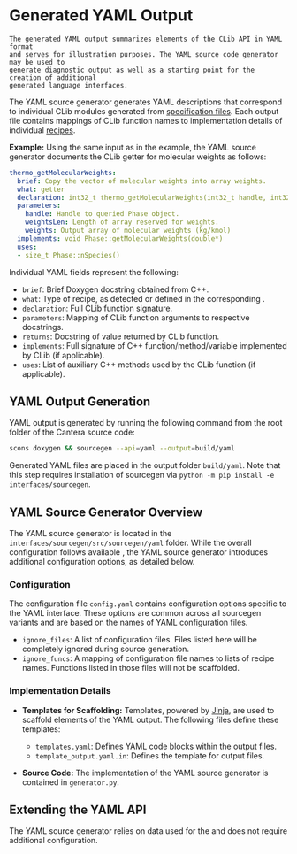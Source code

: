 # Generated YAML Output

```{note}
The generated YAML output summarizes elements of the CLib API in YAML format
and serves for illustration purposes. The YAML source code generator may be used to
generate diagnostic output as well as a starting point for the creation of additional
generated language interfaces.
```

The YAML source generator generates YAML descriptions that correspond to individual
CLib modules generated from [specification files](sec-sourcegen-specifications). Each
output file contains mappings of CLib function names to implementation details
of individual [recipes](sec-sourcegen-recipes).

**Example:** Using the same input as in the [](clib-extensions) example, the YAML source
generator documents the CLib getter for molecular weights as follows:

```yaml
thermo_getMolecularWeights:
  brief: Copy the vector of molecular weights into array weights.
  what: getter
  declaration: int32_t thermo_getMolecularWeights(int32_t handle, int32_t weightsLen, double* weights)
  parameters:
    handle: Handle to queried Phase object.
    weightsLen: Length of array reserved for weights.
    weights: Output array of molecular weights (kg/kmol)
  implements: void Phase::getMolecularWeights(double*)
  uses:
  - size_t Phase::nSpecies()
```

Individual YAML fields represent the following:

- `brief`: Brief Doxygen docstring obtained from C++.
- `what`: Type of recipe, as detected or defined in the corresponding
  [](sec-sourcegen-function-types).
- `declaration`: Full CLib function signature.
- `parameters`: Mapping of CLib function arguments to respective docstrings.
- `returns`: Docstring of value returned by CLib function.
- `implements`: Full signature of C++ function/method/variable implemented by CLib (if
  applicable).
- `uses`: List of auxiliary C++ methods used by the CLib function (if applicable).

## YAML Output Generation

YAML output is generated by running the following command from the root folder of the
Cantera source code:

```bash
scons doxygen && sourcegen --api=yaml --output=build/yaml
```

Generated YAML files are placed in the output folder `build/yaml`. Note that this
step requires installation of sourcegen via
`python -m pip install -e interfaces/sourcegen`.

## YAML Source Generator Overview

The YAML source generator is located in the `interfaces/sourcegen/src/sourcegen/yaml`
folder. While the overall configuration follows available [](sourcegen-config), the
YAML source generator introduces additional configuration options, as detailed below.

### Configuration

The configuration file `config.yaml` contains configuration options specific to the YAML
interface. These options are common across all sourcegen variants and are based on the
names of YAML configuration files.

- `ignore_files`: A list of configuration files.
   Files listed here will be completely ignored during source generation.
- `ignore_funcs`: A mapping of configuration file names to lists of recipe names.
   Functions listed in those files will not be scaffolded.

### Implementation Details

- **Templates for Scaffolding:** Templates, powered by
  [Jinja](https://jinja.palletsprojects.com), are used to scaffold elements of the YAML
  output. The following files define these templates:

    - `templates.yaml`: Defines YAML code blocks within the output files.
    - `template_output.yaml.in`: Defines the template for output files.

- **Source Code:** The implementation of the YAML source generator is contained in
  `generator.py`.

## Extending the YAML API

The YAML source generator relies on data used for the [](clib-extensions) and does not
require additional configuration.
